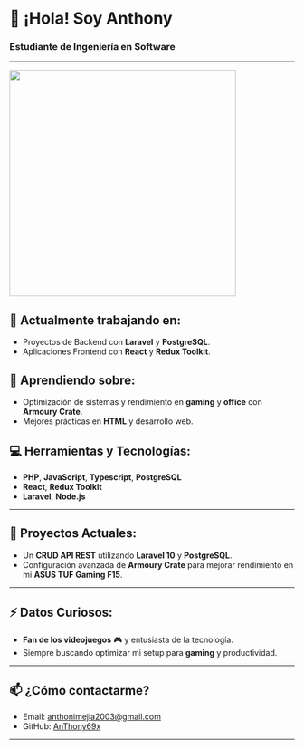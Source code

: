 # 👋 ¡Hola! Soy **Anthony** 
### Estudiante de Ingeniería en Software

---

<img src="https://github.com/user-attachments/assets/c6a79db4-6d96-451c-b796-447481e07cc5" alt="" width="400"/>

## 🔭 Actualmente trabajando en:
- Proyectos de Backend con **Laravel** y **PostgreSQL**.
- Aplicaciones Frontend con **React** y **Redux Toolkit**.

## 🌱 Aprendiendo sobre:
- Optimización de sistemas y rendimiento en **gaming** y **office** con **Armoury Crate**.
- Mejores prácticas en **HTML** y desarrollo web.

## 💻 Herramientas y Tecnologías:
- **PHP**, **JavaScript**, **Typescript**, **PostgreSQL**
- **React**, **Redux Toolkit**
- **Laravel**, **Node.js**

---

## 🚀 Proyectos Actuales:
- Un **CRUD API REST** utilizando **Laravel 10** y **PostgreSQL**.
- Configuración avanzada de **Armoury Crate** para mejorar rendimiento en mi **ASUS TUF Gaming F15**.

---

## ⚡ Datos Curiosos:
- **Fan de los videojuegos** 🎮 y entusiasta de la tecnología.
- Siempre buscando optimizar mi setup para **gaming** y productividad.

---

## 📫 ¿Cómo contactarme?
- Email: [anthonimejia2003@gmail.com](mailto:anthonimejia2003@gmail.com)
- GitHub: [AnThony69x](https://github.com/AnThony69x)

---

